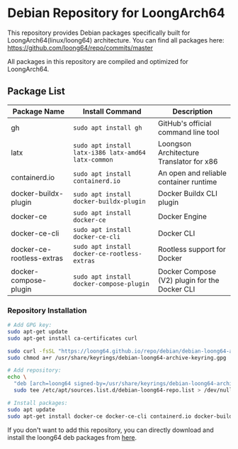 # Debian Repository for LoongArch64

This repository provides Debian packages specifically built for LoongArch64(linux/loong64) architecture. You can find all packages here: https://github.com/loong64/repo/commits/master

All packages in this repository are compiled and optimized for LoongArch64.

## Package List

| Package Name              | Install Command                                     | Description                                    |
| ------------------------- | --------------------------------------------------- | ---------------------------------------------- |
| gh                        | `sudo apt install gh`                               | GitHub's official command line tool            |
| latx                      | `sudo apt install latx-i386 latx-amd64 latx-common` | Loongson Architecture Translator for x86       |
| containerd.io             | `sudo apt install containerd.io`                    | An open and reliable container runtime         |
| docker-buildx-plugin      | `sudo apt install docker-buildx-plugin`             | Docker Buildx CLI plugin                       |
| docker-ce                 | `sudo apt install docker-ce`                        | Docker Engine                                  |
| docker-ce-cli             | `sudo apt install docker-ce-cli`                    | Docker CLI                                     |
| docker-ce-rootless-extras | `sudo apt install docker-ce-rootless-extras`        | Rootless support for Docker                    |
| docker-compose-plugin     | `sudo apt install docker-compose-plugin`            | Docker Compose (V2) plugin for the Docker CLI  |

### Repository Installation

```sh
# Add GPG key:
sudo apt-get update
sudo apt-get install ca-certificates curl

sudo curl -fsSL "https://loong64.github.io/repo/debian/debian-loong64-archive-keyring.gpg" -o /usr/share/keyrings/debian-loong64-archive-keyring.gpg
sudo chmod a+r /usr/share/keyrings/debian-loong64-archive-keyring.gpg

# Add repository:
echo \
  "deb [arch=loong64 signed-by=/usr/share/keyrings/debian-loong64-archive-keyring.gpg] https://loong64.github.io/repo/debian trixie main" | \
  sudo tee /etc/apt/sources.list.d/debian-loong64-repo.list > /dev/null

# Install packages:
sudo apt update
sudo apt-get install docker-ce docker-ce-cli containerd.io docker-buildx-plugin docker-compose-plugin
```

If you don't want to add this repository, you can directly download and install the loong64 deb packages from [here](https://github.com/loong64/repo/tree/master/debian).